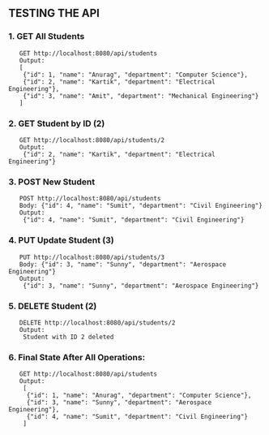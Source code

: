 ## TESTING THE  API 
 
### 1. GET All Students 
       GET http://localhost:8080/api/students 
       Output: 
       [ 
        {"id": 1, "name": "Anurag", "department": "Computer Science"}, 
        {"id": 2, "name": "Kartik", "department": "Electrical Engineering"}, 
        {"id": 3, "name": "Amit", "department": "Mechanical Engineering"} 
       ] 
 
### 2. GET Student by ID (2) 
       GET http://localhost:8080/api/students/2 
       Output: 
        {"id": 2, "name": "Kartik", "department": "Electrical Engineering"} 
 
### 3. POST New Student 
       POST http://localhost:8080/api/students 
       Body: {"id": 4, "name": "Sumit", "department": "Civil Engineering"} 
       Output: 
        {"id": 4, "name": "Sumit", "department": "Civil Engineering"} 
 
### 4. PUT Update Student (3) 
       PUT http://localhost:8080/api/students/3 
       Body: {"id": 3, "name": "Sunny", "department": "Aerospace Engineering"} 
       Output: 
        {"id": 3, "name": "Sunny", "department": "Aerospace Engineering"} 
 
### 5. DELETE Student (2) 
       DELETE http://localhost:8080/api/students/2 
       Output: 
        Student with ID 2 deleted 
  
### 6. Final State After All Operations: 
       GET http://localhost:8080/api/students 
       Output: 
        [ 
         {"id": 1, "name": "Anurag", "department": "Computer Science"}, 
         {"id": 3, "name": "Sunny", "department": "Aerospace Engineering"}, 
         {"id": 4, "name": "Sumit", "department": "Civil Engineering"} 
        ]
